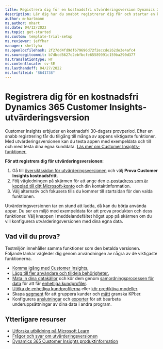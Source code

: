 ```yaml
---
title: Registrera dig för en kostnadsfri utvärderingsversion Dynamics 365 Customer Insights
description: Lär dig hur du snabbt registrerar dig för och startar en kostnadsfri Customer Insights utvärderingsversion. Utforska appen och hitta ytterligare utbildningsresurser.
author: m-hartmann
ms.author: mhart
ms.date: 04/12/2022
ms.topic: get-started
ms.custom: template-trial-setup
ms.reviewer: jeffhar
manager: shellyha
ms.openlocfilehash: 2f27dd4fd9df679696d72f2eccde262de3e4afc4
ms.sourcegitcommit: b7dbcd5627c2ebfbcfe65589991c159ba290d377
ms.translationtype: HT
ms.contentlocale: sv-SE
ms.lasthandoff: 04/27/2022
ms.locfileid: "8641738"
---
```

# <a name="sign-up-for-a-free-dynamics-365-customer-insights-trial"></a>Registrera dig för en kostnadsfri Dynamics 365 Customer Insights-utvärderingsversion

Customer Insights erbjuder en kostnadsfri 30-dagars provperiod. Efter en snabb registrering får du tillgång till många av appens viktigaste funktioner. Med utvärderingsversionen kan du testa appen med exempeldata och till och med testa dina egna kunddata. [Läs mer om Customer Insights-funktioner.](overview.md)

**För att registrera dig för utvärderingsversionen**:

1. Gå till [översiktssidan för utvärderingsversionen](https://dynamics.microsoft.com/ai/customer-insights/) och välj **Prova Customer Insights kostnadsfritt**.
1. Följ vägledningen på skärmen för att ange den [e-postadress som är kopplad till ditt Microsoft-konto](https://support.microsoft.com/windows/what-is-a-microsoft-account-4a7c48e9-ff5a-e9c6-5a5c-1a57d66c3bfa) och din kontaktinformation.
1. Välj alternativ och fokusera tills du kommer till startsidan för den valda funktionen.

Utvärderingsversionen tar en stund att ladda, då kan du börja använda appar. Du ser en miljö med exempeldata för att prova produkten och dess funktioner. Välj knappen i meddelandefältet högst upp på skärmen om du vill konfigurera utvärderingsversionen med dina egna data.

## <a name="what-to-try"></a>Vad vill du prova?

Testmiljön innehåller samma funktioner som den betalda versionen. Följande länkar vägleder dig genom användningen av några av de viktigaste funktionerna.

- [Komma igång med Customer Insights.](get-started.md)
- [Lägg till fler användare och tilldela behörigheter.](permissions.md)
- [Mata in dina datakällor](data-sources.md) och kör dem genom [samordningsprocessen för data](data-unification.md) för att får [enhetliga kundprofiler](customer-profiles.md).
- [Utöka de enhetliga kundprofilerna](enrichment-hub.md) eller [kör prediktiva modeller](predictions-overview.md).
- Skapa [segment](segments.md) för att gruppera kunder och [mått](measures.md) granska KPI:er.
- Konfigurera [anslutningar](connections.md) och [exporter](export-destinations.md) för att bearbeta underuppsättningar av dina data i andra program.

## <a name="additional-resources"></a>Ytterligare resurser

- [Utforska utbildning på Microsoft Learn](/learn/browse/?filter-products=dynamics-dynamics-cust-insights)
- [Frågor och svar om utvärderingsversionen](trial-faq.md)
- [Dynamics 365 Customer Insights produktinformation](https://dynamics.microsoft.com/ai/customer-insights/)

